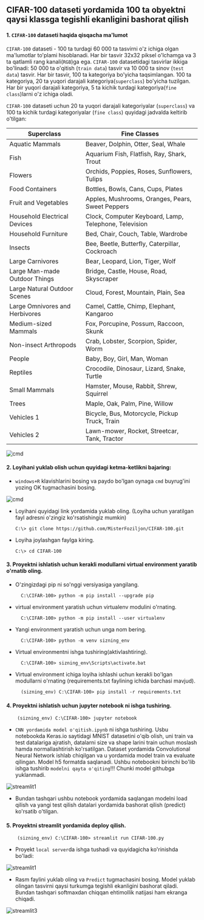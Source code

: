 ## CIFAR-100 dataseti yordamida 100 ta obyektni qaysi klassga tegishli ekanligini bashorat qilish

#### 1. ```CIFAR-100``` dataseti haqida qisqacha ma'lumot
```CIFAR-100``` dataseti - 100 ta turdagi 60 000 ta tasvirni o'z ichiga olgan ma'lumotlar to'plami hisoblanadi. Har bir tasvir 32x32 piksel o'lchamga va 3 ta qatlamli rang kanali(```RGB```)ga ega. ```CIFAR-100``` datasetidagi tasvirlar ikkiga bo'linadi: 50 000 ta o'qitish (```train data```) tasvir va 10 000 ta sinov (```test data```) tasvir. Har bir tasvir, 100 ta kategoriya bo'yicha taqsimlangan. 100 ta kategoriya, 20 ta yuqori darajali kategoriya(```superclass```) bo'yicha tuzilgan. Har bir yuqori darajali kategoriya, 5 ta kichik turdagi kategoriya(```fine class```)larni o'z ichiga oladi.

```CIFAR-100``` dataseti uchun 20 ta yuqori darajali kategoriyalar (```superclass```) va 100 ta kichik turdagi kategoriyalar (```fine class```) quyidagi jadvalda keltirib o'tilgan:

| Superclass             | Fine Classes                            |
|------------------------|----------------------------------------|
| Aquatic Mammals         | Beaver, Dolphin, Otter, Seal, Whale     |
| Fish                   | Aquarium Fish, Flatfish, Ray, Shark, Trout |
| Flowers                | Orchids, Poppies, Roses, Sunflowers, Tulips |
| Food Containers        | Bottles, Bowls, Cans, Cups, Plates      |
| Fruit and Vegetables   | Apples, Mushrooms, Oranges, Pears, Sweet Peppers |
| Household Electrical Devices | Clock, Computer Keyboard, Lamp, Telephone, Television |
| Household Furniture    | Bed, Chair, Couch, Table, Wardrobe       |
| Insects                | Bee, Beetle, Butterfly, Caterpillar, Cockroach |
| Large Carnivores       | Bear, Leopard, Lion, Tiger, Wolf         |
| Large Man-made Outdoor Things | Bridge, Castle, House, Road, Skyscraper |
| Large Natural Outdoor Scenes | Cloud, Forest, Mountain, Plain, Sea    |
| Large Omnivores and Herbivores | Camel, Cattle, Chimp, Elephant, Kangaroo |
| Medium-sized Mammals   | Fox, Porcupine, Possum, Raccoon, Skunk   |
| Non-insect Arthropods  | Crab, Lobster, Scorpion, Spider, Worm   |
| People                 | Baby, Boy, Girl, Man, Woman              |
| Reptiles               | Crocodile, Dinosaur, Lizard, Snake, Turtle |
| Small Mammals          | Hamster, Mouse, Rabbit, Shrew, Squirrel |
| Trees                  | Maple, Oak, Palm, Pine, Willow           |
| Vehicles 1             | Bicycle, Bus, Motorcycle, Pickup Truck, Train |
| Vehicles 2             | Lawn-mower, Rocket, Streetcar, Tank, Tractor |

![cmd](https://github.com/MisterFoziljon/CIFAR-100/blob/main/rasmlar/cifar100.png)

#### 2. Loyihani yuklab olish uchun quyidagi ketma-ketlikni bajaring:
  * `windows+R` klavishlarini bosing va paydo bo'lgan oynaga `cmd` buyrug'ini yozing OK tugmachasini bosing.
  
  ![cmd](https://github.com/MisterFoziljon/CIFAR-100/blob/main/rasmlar/cmd.png)

  * Loyihani quyidagi link yordamida yuklab oling. (Loyiha uchun yaratilgan fayl adresni o'zingiz ko'rsatishingiz mumkin)

        C:\> git clone https://github.com/MisterFoziljon/CIFAR-100.git

  * Loyiha joylashgan faylga kiring.
         
        C:\> cd CIFAR-100


#### 3. Proyektni ishlatish uchun kerakli modullarni virtual environment yaratib o'rnatib oling.
* O'zingizdagi pip ni so'nggi versiyasiga yangilang.

        C:\CIFAR-100> python -m pip install --upgrade pip
        
* virtual environment yaratish uchun virtualenv modulini o'rnating.
        
        C:\CIFAR-100> python -m pip install --user virtualenv

* Yangi environment yaratish uchun unga nom bering.
        
        C:\CIFAR-100> python -m venv sizning_env
        
* Virtual environmentni ishga tushiring(aktivlashtiring).
        
        C:\CIFAR-100> sizning_env\Scripts\activate.bat
        
* Virtual environment ichiga loyiha ishlashi uchun kerakli bo'lgan modullarni o'rnating (requirements.txt faylining ichida barchasi mavjud).
        
        (sizning_env) C:\CIFAR-100> pip install -r requirements.txt


#### 4. Proyektni ishlatish uchun jupyter notebook ni ishga tushiring.

        (sizning_env) C:\CIFAR-100> jupyter notebook
        
  * ```CNN yordamida model o'qitish.ipynb``` ni ishga tushiring. Usbu notebookda Keras.io saytidagi MNIST datasetini o'qib olish, uni train va test datalariga ajratish, datalarni size va shape larini train uchun moslash hamda normallashtirish ko'rsatilgan. Dataset yordamida Convolutional Neural Network ishlab chiqilgan va u yordamida model train va evaluate qilingan. Model h5 formatda saqlanadi. Ushbu notebookni birinchi bo'lib ishga tushirib ```modelni qayta o'qiting```!!! Chunki model githubga yuklanmadi.
  
![streamlit1](https://github.com/MisterFoziljon/CIFAR-100/blob/main/rasmlar/accuracy_and_loss.png)
  
  * Bundan tashqari ushbu notebook yordamida saqlangan modelni load qilish va yangi test qilish datalari yordamida bashorat qilish (predict) ko'rsatib o'tilgan.


#### 5. Proyektni streamlit yordamida deploy qilish.

        (sizning_env) C:\CIFAR-100> streamlit run CIFAR-100.py

  * Proyekt ```local server```da ishga tushadi va quyidagicha ko'rinishda bo'ladi:


![streamlit1](https://github.com/MisterFoziljon/Fashion-MNIST/blob/main/rasmlar/streamlit1.png)
  
  * Rasm faylini yuklab oling va ```Predict``` tugmachasini bosing. Model yuklab olingan tasvirni qaysi turkumga tegishli ekanligini bashorat qiladi. Bundan tashqari softmaxdan chiqqan ehtimollik natijasi ham ekranga chiqadi.


![streamlit3](https://github.com/MisterFoziljon/CIFAR-100/blob/main/rasmlar/streamlit2.png)
